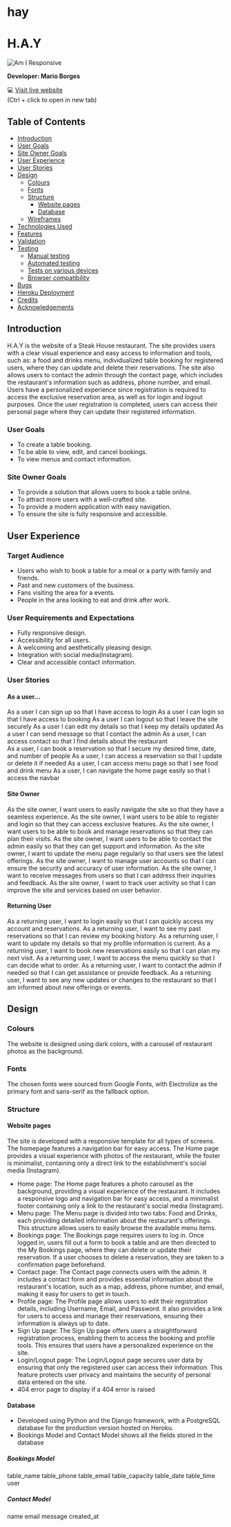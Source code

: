 # hay

# H.A.Y

![Am I Responsive]()

**Developer: Mario Borges**

💻 [Visit live website](https://hay-project-ddcf084b85ed.herokuapp.com/)  
(Ctrl + click to open in new tab)

## Table of Contents
  - [Introduction](#Introduction)
  - [User Goals](#user-goals)
  - [Site Owner Goals](#site-owner-goals)
  - [User Experience](#user-experience)
  - [User Stories](#user-stories)
  - [Design](#design)
    - [Colours](#colours)
    - [Fonts](#fonts)
    - [Structure](#structure)
      - [Website pages](#website-pages)
      - [Database](#database)
    - [Wireframes](#wireframes)
  - [Technologies Used](#technologies-used)
  - [Features](#features)
  - [Validation](#validation)
  - [Testing](#testing)
    - [Manual testing](#manual-testing)
    - [Automated testing](#automated-testing)
    - [Tests on various devices](#tests-on-various-devices)
    - [Browser compatibility](#browser-compatibility)
  - [Bugs](#bugs)
  - [Heroku Deployment](#heroku-deployment)
  - [Credits](#credits)
  - [Acknowledgements](#acknowledgements)

## Introduction
H.A.Y is the website of a Steak House restaurant. The site provides users with a clear visual experience and easy access to information and tools, such as: a food and drinks menu, individualized table booking for registered users, where they can update and delete their reservations. The site also allows users to contact the admin through the contact page, which includes the restaurant's information such as address, phone number, and email. Users have a personalized experience since registration is required to access the exclusive reservation area, as well as for login and logout purposes. Once the user registration is completed, users can access their personal page where they can update their registered information.

### User Goals
- To create a table booking.
- To be able to view, edit, and cancel bookings.
- To view menus and contact information.

### Site Owner Goals
- To provide a solution that allows users to book a table online.
- To attract more users with a well-crafted site.
- To provide a modern application with easy navigation.
- To ensure the site is fully responsive and accessible.

## User Experience

### Target Audience
- Users who wish to book a table for a meal or a party with family and friends.
- Past and new customers of the business.
- Fans visiting the area for a events.
- People in the area looking to eat and drink after work.

### User Requirements and Expectations
- Fully responsive design.
- Accessibility for all users.
- A welcoming and aesthetically pleasing design.
- Integration with social media(Instagram).
- Clear and accessible contact information.


### User Stories

#### As a user...
As a user I can sign up so that I have access to login 
As a user I can login  so that I have access to booking 
As a user I can logout so that I leave the site securely 
As a user I can edit my details so that I keep my details updated 
As a user I can send message so that  I contact the admin 
As a user, I can access contact so that I find details about the restaurant  
As a user, I can book a reservation so that I secure my desired time, date, and number of people 
As a user, I can access a reservation so that I update or delete it if needed 
As a user, I can access menu page so that I see food and drink menu 
As a user, I can navigate the home page easily so that I access the navbar 

#### Site Owner
As the site owner, I want users to easily navigate the site so that they have a seamless experience.
As the site owner, I want users to be able to register and login so that they can access exclusive features.
As the site owner, I want users to be able to book and manage reservations so that they can plan their visits.
As the site owner, I want users to be able to contact the admin easily so that they can get support and information.
As the site owner, I want to update the menu page regularly so that users see the latest offerings.
As the site owner, I want to manage user accounts so that I can ensure the security and accuracy of user information.
As the site owner, I want to receive messages from users so that I can address their inquiries and feedback.
As the site owner, I want to track user activity so that I can improve the site and services based on user behavior.

#### Returning User
As a returning user, I want to login easily so that I can quickly access my account and reservations.
As a returning user, I want to see my past reservations so that I can review my booking history.
As a returning user, I want to update my details so that my profile information is current.
As a returning user, I want to book new reservations easily so that I can plan my next visit.
As a returning user, I want to access the menu quickly so that I can decide what to order.
As a returning user, I want to contact the admin if needed so that I can get assistance or provide feedback.
As a returning user, I want to see any new updates or changes to the restaurant so that I am informed about new offerings or events.


## Design

### Colours
The website is designed using dark colors, with a carousel of restaurant photos as the background.


### Fonts
The chosen fonts were sourced from Google Fonts, with Electrolize as the primary font and sans-serif as the fallback option.

### Structure

#### Website pages
The site is developed with a responsive template for all types of screens. The homepage features a navigation bar for easy access. The Home page provides a visual experience with photos of the restaurant, while the footer is minimalist, containing only a direct link to the establishment's social media (Instagram).

- Home page: The Home page features a photo carousel as the background, providing a visual experience of the restaurant. It includes a responsive logo and navigation bar for easy access, and a minimalist footer containing only a link to the restaurant's social media (Instagram).
- Menu page: The Menu page is divided into two tabs: Food and Drinks, each providing detailed information about the restaurant's offerings. This structure allows users to easily browse the available menu items.
- Bookings page: The Bookings page requires users to log in. Once logged in, users fill out a form to book a table and are then directed to the My Bookings page, where they can delete or update their reservation. If a user chooses to delete a reservation, they are taken to a confirmation page beforehand.
- Contact page: The Contact page connects users with the admin. It includes a contact form and provides essential information about the restaurant's location, such as a map, address, phone number, and email, making it easy for users to get in touch.
- Profile page: The Profile page allows users to edit their registration details, including Username, Email, and Password. It also provides a link for users to access and manage their reservations, ensuring their information is always up to date.
- Sign Up page: The Sign Up page offers users a straightforward registration process, enabling them to access the booking and profile tools. This ensures that users have a personalized experience on the site.
- Login/Logout page: The Login/Logout page secures user data by ensuring that only the registered user can access their information. This feature protects user privacy and maintains the security of personal data entered on the site.
- 404 error page to display if a 404 error is raised

#### Database

- Developed using Python and the Django framework, with a PostgreSQL database for the production version hosted on Heroku.
- Bookings Model and Contact Model shows all the fields stored in the database

##### Bookings Model
table_name
table_phone
table_email
table_capacity
table_date
table_time
user

##### Contact Model
name
email 
message
created_at